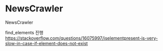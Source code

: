 # NewsCrawler
NewsCrawler


find_elements 진행
https://stackoverflow.com/questions/16075997/iselementpresent-is-very-slow-in-case-if-element-does-not-exist
